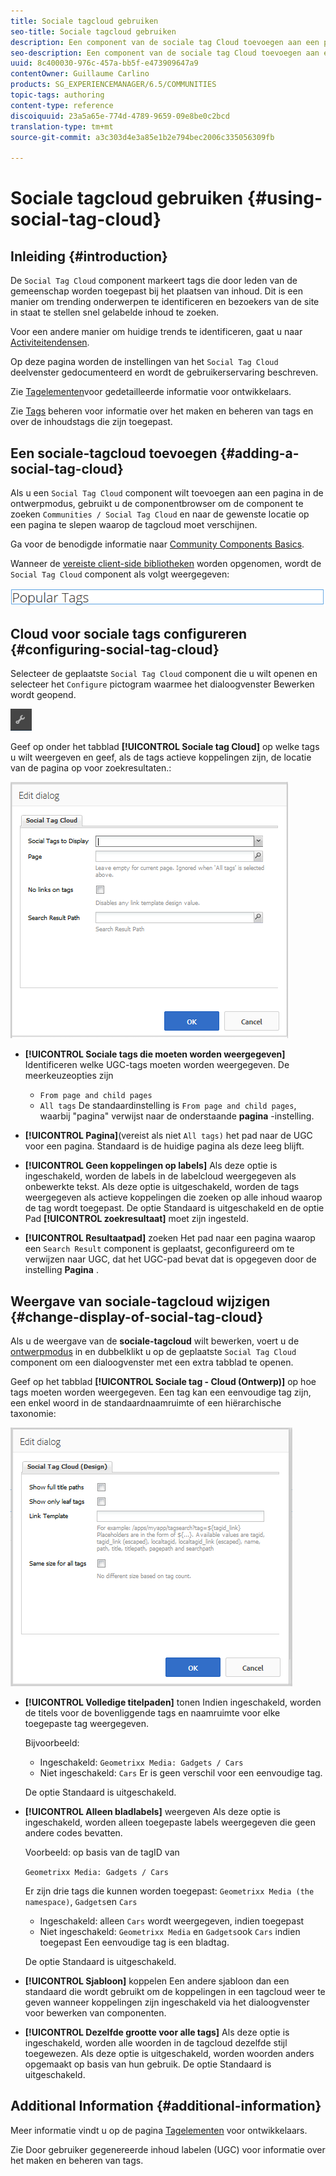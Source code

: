 ```yaml
---
title: Sociale tagcloud gebruiken
seo-title: Sociale tagcloud gebruiken
description: Een component van de sociale tag Cloud toevoegen aan een pagina
seo-description: Een component van de sociale tag Cloud toevoegen aan een pagina
uuid: 8c400030-976c-457a-bb5f-e473909647a9
contentOwner: Guillaume Carlino
products: SG_EXPERIENCEMANAGER/6.5/COMMUNITIES
topic-tags: authoring
content-type: reference
discoiquuid: 23a5a65e-774d-4789-9659-09e8be0c2bcd
translation-type: tm+mt
source-git-commit: a3c303d4e3a85e1b2e794bec2006c335056309fb

---
```



# Sociale tagcloud gebruiken {#using-social-tag-cloud}

## Inleiding {#introduction}

De `Social Tag Cloud` component markeert tags die door leden van de gemeenschap worden toegepast bij het plaatsen van inhoud. Dit is een manier om trending onderwerpen te identificeren en bezoekers van de site in staat te stellen snel gelabelde inhoud te zoeken.

Voor een andere manier om huidige trends te identificeren, gaat u naar [Activiteitendensen](trends.md).

Op deze pagina worden de instellingen van het `Social Tag Cloud` deelvenster gedocumenteerd en wordt de gebruikerservaring beschreven.

Zie [Tagelementen](tag.md)voor gedetailleerde informatie voor ontwikkelaars.

Zie [Tags](../../help/sites-administering/tags.md) beheren voor informatie over het maken en beheren van tags en over de inhoudstags die zijn toegepast.

## Een sociale-tagcloud toevoegen {#adding-a-social-tag-cloud}

Als u een `Social Tag Cloud` component wilt toevoegen aan een pagina in de ontwerpmodus, gebruikt u de componentbrowser om de component te zoeken `Communities / Social Tag Cloud` en naar de gewenste locatie op een pagina te slepen waarop de tagcloud moet verschijnen.

Ga voor de benodigde informatie naar [Community Components Basics](basics.md).

Wanneer de [vereiste client-side bibliotheken](tag.md#essentials-for-client-side) worden opgenomen, wordt de `Social Tag Cloud` component als volgt weergegeven:

![chlimage_1-303](assets/chlimage_1-303.png)

## Cloud voor sociale tags configureren {#configuring-social-tag-cloud}

Selecteer de geplaatste `Social Tag Cloud` component die u wilt openen en selecteer het `Configure` pictogram waarmee het dialoogvenster Bewerken wordt geopend.

![chlimage_1-304](assets/chlimage_1-304.png)

Geef op onder het tabblad **[!UICONTROL Sociale tag Cloud]** op welke tags u wilt weergeven en geef, als de tags actieve koppelingen zijn, de locatie van de pagina op voor zoekresultaten.:

![chlimage_1-305](assets/chlimage_1-305.png)

* **[!UICONTROL Sociale tags die moeten worden weergegeven]** Identificeren welke UGC-tags moeten worden weergegeven. De meerkeuzeopties zijn

   * `From page and child pages`
   * `All tags`
   De standaardinstelling is `From page and child pages`, waarbij &quot;pagina&quot; verwijst naar de onderstaande **pagina** -instelling.

* **[!UICONTROL Pagina]**(vereist als niet `All tags)` het pad naar de UGC voor een pagina. Standaard is de huidige pagina als deze leeg blijft.

* **[!UICONTROL Geen koppelingen op labels]** Als deze optie is ingeschakeld, worden de labels in de labelcloud weergegeven als onbewerkte tekst. Als deze optie is uitgeschakeld, worden de tags weergegeven als actieve koppelingen die zoeken op alle inhoud waarop de tag wordt toegepast. De optie Standaard is uitgeschakeld en de optie Pad **[!UICONTROL zoekresultaat]** moet zijn ingesteld.

* **[!UICONTROL Resultaatpad]** zoeken Het pad naar een pagina waarop een `Search Result` component is geplaatst, geconfigureerd om te verwijzen naar UGC, dat het UGC-pad bevat dat is opgegeven door de instelling **Pagina** .

## Weergave van sociale-tagcloud wijzigen {#change-display-of-social-tag-cloud}

Als u de weergave van de **sociale-tagcloud** wilt bewerken, voert u de [ontwerpmodus](../../help/sites-authoring/default-components-designmode.md) in en dubbelklikt u op de geplaatste `Social Tag Cloud` component om een dialoogvenster met een extra tabblad te openen.

Geef op het tabblad **[!UICONTROL Sociale tag - Cloud (Ontwerp)]** op hoe tags moeten worden weergegeven. Een tag kan een eenvoudige tag zijn, een enkel woord in de standaardnaamruimte of een hiërarchische taxonomie:

![chlimage_1-306](assets/chlimage_1-306.png)

* **[!UICONTROL Volledige titelpaden]** tonen Indien ingeschakeld, worden de titels voor de bovenliggende tags en naamruimte voor elke toegepaste tag weergegeven.

   Bijvoorbeeld:

   * Ingeschakeld: `Geometrixx Media: Gadgets / Cars`
   * Niet ingeschakeld: `Cars`
   Er is geen verschil voor een eenvoudige tag.

   De optie Standaard is uitgeschakeld.

* **[!UICONTROL Alleen bladlabels]** weergeven Als deze optie is ingeschakeld, worden alleen toegepaste labels weergegeven die geen andere codes bevatten.

   Voorbeeld: op basis van de tagID van

   `Geometrixx Media: Gadgets / Cars`

   Er zijn drie tags die kunnen worden toegepast: `Geometrixx Media (the namespace)`, `Gadgets`en `Cars`

   * Ingeschakeld: alleen `Cars` wordt weergegeven, indien toegepast
   * Niet ingeschakeld: `Geometrixx Media` en `Gadgets`ook `Cars` indien toegepast
   Een eenvoudige tag is een bladtag.

   De optie Standaard is uitgeschakeld.

* **[!UICONTROL Sjabloon]** koppelen Een andere sjabloon dan een standaard die wordt gebruikt om de koppelingen in een tagcloud weer te geven wanneer koppelingen zijn ingeschakeld via het dialoogvenster voor bewerken van componenten.

* **[!UICONTROL Dezelfde grootte voor alle tags]** Als deze optie is ingeschakeld, worden alle woorden in de tagcloud dezelfde stijl toegewezen. Als deze optie is uitgeschakeld, worden woorden anders opgemaakt op basis van hun gebruik. De optie Standaard is uitgeschakeld.

## Additional Information {#additional-information}

Meer informatie vindt u op de pagina [Tagelementen](tag.md) voor ontwikkelaars.

Zie Door gebruiker gegenereerde inhoud [](tag-ugc.md) labelen (UGC) voor informatie over het maken en beheren van tags.
